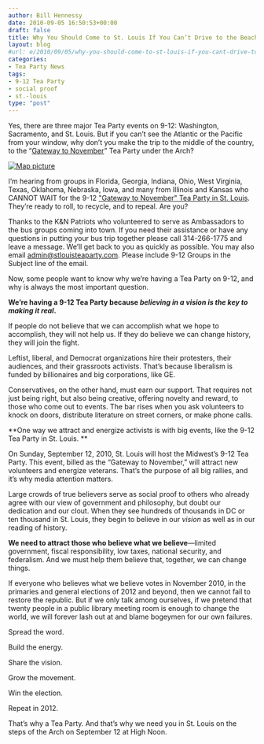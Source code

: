 ```yaml
---
author: Bill Hennessy
date: 2010-09-05 16:50:53+00:00
draft: false
title: Why You Should Come to St. Louis If You Can’t Drive to the Beach
layout: blog
#url: e/2010/09/05/why-you-should-come-to-st-louis-if-you-cant-drive-to-the-beach/
categories:
- Tea Party News
tags:
- 9-12 Tea Party
- social proof
- st.-louis
type: "post"
---
```


Yes, there are three major Tea Party events on 9-12: Washington, Sacramento, and St. Louis. But if you can’t see the Atlantic or the Pacific from your window, why don’t you make the trip to the middle of the country, to the “[Gateway to November](https://recyclegovernment.org/stlouis)” Tea Party under the Arch?

 

[![Map picture](https://hennessysview.com/wp-content/uploads/2010/09/map3bf186505b12.jpg)
](https://www.bing.com/maps/default.aspx?v=2&cp=37.99616~-93.95508&lvl=4&style=h&sp=aN.38.68551_-90.70313_You%2520Are%2520Here%2520on%25209-12-2010_The%2520%2522Gateway%2520to%2520November%2522%2520Tea%2520Party%2520starts%2520at%2520Noon%2520under%2520the%2520Gateway%2520Arch.%2520%2520Get%2520there%2520early_http%253a%252f%252frecyclegovernment.org%252fstlouis&mkt=en-us&FORM=LLWR)

 

 

I’m hearing from groups in Florida, Georgia, Indiana, Ohio, West Virginia, Texas, Oklahoma, Nebraska, Iowa, and many from Illinois and Kansas who CANNOT WAIT for the 9-12 ["Gateway to November" Tea Party in St. Louis](https://stlouisteaparty.com/). They’re ready to roll, to recycle, and to repeal. Are you?

 

Thanks to the K&N Patriots who volunteered to serve as Ambassadors to the bus groups coming into town. If you need their assistance or have any questions in putting your bus trip together please call 314-266-1775 and leave a message. We’ll get back to you as quickly as possible. You may also email [admin@stlouisteaparty.com](mailto:admin@stlouisteaparty.com). Please include 9-12 Groups in the Subject line of the email.

 

Now, some people want to know why we’re having a Tea Party on 9-12, and why is always the most important question.

 

**We’re having a 9-12 Tea Party because _believing in a vision is the key to making it real_.**

 

If people do not believe that we can accomplish what we hope to accomplish, they will not help us. If they do believe we can change history, they will join the fight.

 

Leftist, liberal, and Democrat organizations hire their protesters, their audiences, and their grassroots activists. That’s because liberalism is funded by billionaires and big corporations, like GE.

 

Conservatives, on the other hand, must earn our support. That requires not just being right, but also being creative, offering novelty and reward, to those who come out to events. The bar rises when you ask volunteers to knock on doors, distribute literature on street corners, or make phone calls.

 

**One way we attract and energize activists is with big events, like the 9-12 Tea Party in St. Louis. **

 

On Sunday, September 12, 2010, St. Louis will host the Midwest’s 9-12 Tea Party. This event, billed as the “Gateway to November,” will attract new volunteers and energize veterans. That’s the purpose of all big rallies, and it’s why media attention matters.

 

Large crowds of true believers serve as social proof to others who already agree with our view of government and philosophy, but doubt our dedication and our clout. When they see hundreds of thousands in DC or ten thousand in St. Louis, they begin to believe in our _vision_ as well as in our reading of history. 

 

**We need to attract those who believe what we believe**—limited government, fiscal responsibility, low taxes, national security, and federalism. And we must help them believe that, together, we can change things. 

 

If everyone who believes what we believe votes in November 2010, in the primaries and general elections of 2012 and beyond, then we cannot fail to restore the republic. But if we only talk among ourselves, if we pretend that twenty people in a public library meeting room is enough to change the world, we will forever lash out at and blame bogeymen for our own failures.

 

Spread the word.

 

Build the energy. 

 

Share the vision.

 

Grow the movement.

 

Win the election. 

 

Repeat in 2012.

 

That’s why a Tea Party. And that’s why we need you in St. Louis on the steps of the Arch on September 12 at High Noon.
